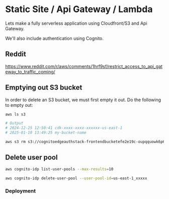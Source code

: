 # Static Site / Api Gateway / Lambda

Lets make a fully serverless application using Cloudfront/S3 and Api Gateway.

We'll also include authentication using Cognito.

## Reddit

https://www.reddit.com/r/aws/comments/1hrf9sf/restrict_access_to_api_gateway_to_traffic_coming/

## Emptying out S3 bucket

In order to delete an S3 bucket, we must first empty it out. Do the following to empty out:

```bash
aws ls s3

# Output
# 2024-12-25 12:50:41 cdk-xxxx-xxxx-xxxxxx-us-east-1
# 2025-01-10 13:49:25 my-bucket-name

aws s3 rm s3://cognitoedgeauthstack-frontendbucketefe2e19c-oupqquowk6p6 --recursive
```

## Delete user pool

```bash
aws cognito-idp list-user-pools --max-results=10

aws cognito-idp delete-user-pool --user-pool-id=us-east-1_xxxxx
```

### Deployment
